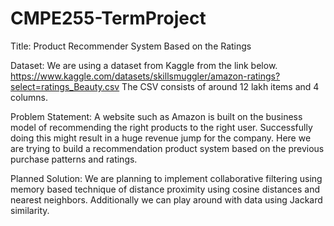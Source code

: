 # CMPE255-TermProject

Title: Product Recommender System Based on the Ratings

Dataset:  We are using a dataset from Kaggle from the link below.
https://www.kaggle.com/datasets/skillsmuggler/amazon-ratings?select=ratings_Beauty.csv
The CSV consists of around 12 lakh items and 4 columns.

Problem Statement: A website such as Amazon is built on the business model of recommending the right products to the right user. Successfully doing this might result in a huge revenue jump for the company. Here we are trying to build a recommendation product system based on the previous purchase patterns and ratings.

Planned Solution: We are planning to  implement collaborative filtering using memory based technique of distance proximity using cosine distances and nearest neighbors. Additionally we can play around with data using Jackard similarity.
